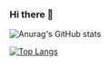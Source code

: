 ### Hi there 👋

<!--
**ashizZz/ashizZz** is a ✨ _special_ ✨ repository because its `README.md` (this file) appears on your GitHub profile.

Here are some ideas to get you started:

- 🔭 I’m currently working on ...
- 🌱 I’m currently learning ...
- 👯 I’m looking to collaborate on ...
- 🤔 I’m looking for help with ...
- 💬 Ask me about ...
- 📫 How to reach me: ...
- 😄 Pronouns: ...
- ⚡ Fun fact: ...
-->
![Anurag's GitHub stats](https://github-readme-stats.vercel.app/api?username=ashizZz&count_private=true&theme=tokyonight)


[![Top Langs](https://github-readme-stats.vercel.app/api/top-langs/?username=ashizZZ&theme=tokyonight)](https://github.com/anuraghazra/github-readme-stats)
